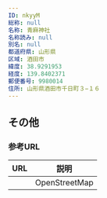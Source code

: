 ```yaml
---
ID: nkyyM
総称: null
名称: 青麻神社
名称読み: null
別名: null
都道府県: 山形県
区域: 酒田市
緯度: 38.9291953
経度: 139.8402371
郵便番号: 9980014
住所: 山形県酒田市千日町３−１６
---
```


## その他

### 参考URL

| URL | 説明          |
| --- | ------------- |
|     | OpenStreetMap |
